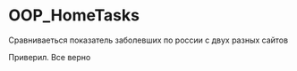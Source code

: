 # OOP_HomeTasks
Сравниваеться показатель заболевших по россии с двух разных сайтов

Приверил. Все верно
